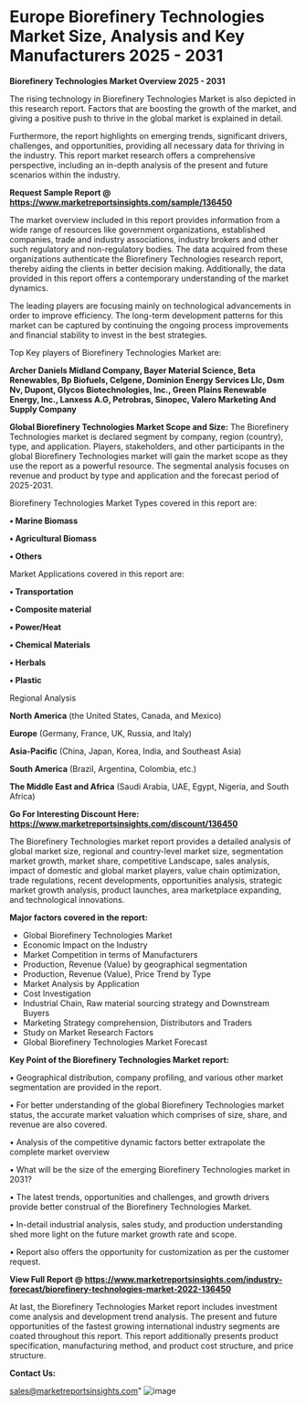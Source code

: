 # Europe Biorefinery Technologies Market Size, Analysis and Key Manufacturers 2025 - 2031

<Strong> Biorefinery Technologies Market Overview 2025 - 2031</strong>

The rising technology in Biorefinery Technologies Market is also depicted in this research report. Factors that are boosting the growth of the market, and giving a positive push to thrive in the global market is explained in detail.

Furthermore, the report highlights on emerging trends, significant drivers, challenges, and opportunities, providing all necessary data for thriving in the industry. This report market research offers a comprehensive perspective, including an in-depth analysis of the present and future scenarios within the industry.

<strong>Request Sample Report @ <a href=https://www.marketreportsinsights.com/sample/136450>https://www.marketreportsinsights.com/sample/136450</a></strong>

The market overview included in this report provides information from a wide range of resources like government organizations, established companies, trade and industry associations, industry brokers and other such regulatory and non-regulatory bodies. The data acquired from these organizations authenticate the Biorefinery Technologies research report, thereby aiding the clients in better decision making. Additionally, the data provided in this report offers a contemporary understanding of the market dynamics.

The leading players are focusing mainly on technological advancements in order to improve efficiency. The long-term development patterns for this market can be captured by continuing the ongoing process improvements and financial stability to invest in the best strategies.

Top Key players of Biorefinery Technologies Market are:

<strong>Archer Daniels Midland Company, Bayer Material Science, Beta Renewables, Bp Biofuels, Celgene, Dominion Energy Services Llc, Dsm Nv, Dupont, Glycos Biotechnologies, Inc., Green Plains Renewable Energy, Inc., Lanxess A.G, Petrobras, Sinopec, Valero Marketing And Supply Company</strong>

<strong><b>Global Biorefinery Technologies Market Scope and Size:</b></strong>
The Biorefinery Technologies market is declared segment by company, region (country), type, and application. Players, stakeholders, and other participants in the global Biorefinery Technologies market will gain the market scope as they use the report as a powerful resource. The segmental analysis focuses on revenue and product by type and application and the forecast period of 2025-2031.

Biorefinery Technologies Market Types covered in this report are:

<strong>• Marine Biomass

• Agricultural Biomass

• Others</strong>

Market Applications covered in this report are:

<strong>• Transportation

• Composite material

• Power/Heat

• Chemical Materials

• Herbals

• Plastic</strong> 

Regional Analysis

<strong>North America</strong> (the United States, Canada, and Mexico)

<strong>Europe</strong> (Germany, France, UK, Russia, and Italy)

<strong>Asia-Pacific</strong> (China, Japan, Korea, India, and Southeast Asia)

<strong>South America</strong> (Brazil, Argentina, Colombia, etc.)

<strong>The Middle East and Africa</strong> (Saudi Arabia, UAE, Egypt, Nigeria, and South Africa)

<strong>Go For Interesting Discount Here: <a href=https://www.marketreportsinsights.com/discount/136450>https://www.marketreportsinsights.com/discount/136450</a></strong>

The Biorefinery Technologies market report provides a detailed analysis of global market size, regional and country-level market size, segmentation market growth, market share, competitive Landscape, sales analysis, impact of domestic and global market players, value chain optimization, trade regulations, recent developments, opportunities analysis, strategic market growth analysis, product launches, area marketplace expanding, and technological innovations.

<strong><b>Major factors covered in the report:</b></strong>
<ul>
  <li>Global Biorefinery Technologies Market </li>
  <li>Economic Impact on the Industry</li>
  <li>Market Competition in terms of Manufacturers</li>
  <li>Production, Revenue (Value) by geographical segmentation</li>
  <li>Production, Revenue (Value), Price Trend by Type</li>
  <li>Market Analysis by Application</li>
  <li>Cost Investigation</li>
  <li>Industrial Chain, Raw material sourcing strategy and Downstream Buyers</li>
  <li>Marketing Strategy comprehension, Distributors and Traders</li>
  <li>Study on Market Research Factors</li>
  <li>Global Biorefinery Technologies Market Forecast</li>
</ul>

<strong><b>Key Point of the Biorefinery Technologies Market report:</b></strong>

• Geographical distribution, company profiling, and various other market segmentation are provided in the report.

• For better understanding of the global Biorefinery Technologies market status, the accurate market valuation which comprises of size, share, and revenue are also covered.

• Analysis of the competitive dynamic factors better extrapolate the complete market overview

• What will be the size of the emerging Biorefinery Technologies market in 2031?

• The latest trends, opportunities and challenges, and growth drivers provide better construal of the Biorefinery Technologies Market.

• In-detail industrial analysis, sales study, and production understanding shed more light on the future market growth rate and scope.

• Report also offers the opportunity for customization as per the customer request.

<strong><b>View Full Report @ <a href=https://www.marketreportsinsights.com/industry-forecast/biorefinery-technologies-market-2022-136450>https://www.marketreportsinsights.com/industry-forecast/biorefinery-technologies-market-2022-136450</a></b></strong>


At last, the Biorefinery Technologies Market report includes investment come analysis and development trend analysis. The present and future opportunities of the fastest growing international industry segments are coated throughout this report. This report additionally presents product specification, manufacturing method, and product cost structure, and price structure.

<strong>Contact Us:</strong>

sales@marketreportsinsights.com"
![image](https://github.com/user-attachments/assets/aa0a278c-a8c2-499d-85c7-43dcb1fad989)
